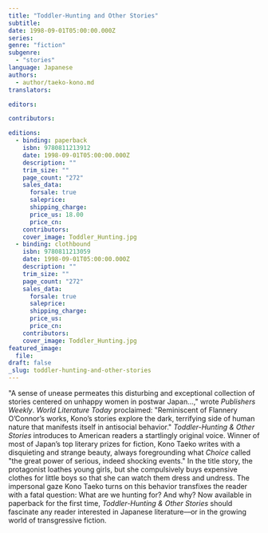 ```yaml
---
title: "Toddler-Hunting and Other Stories"
subtitle:
date: 1998-09-01T05:00:00.000Z
series:
genre: "fiction"
subgenre:
  - "stories"
language: Japanese
authors:
  - author/taeko-kono.md
translators:

editors:

contributors:

editions:
  - binding: paperback
    isbn: 9780811213912
    date: 1998-09-01T05:00:00.000Z
    description: ""
    trim_size: ""
    page_count: "272"
    sales_data:
      forsale: true
      saleprice:
      shipping_charge:
      price_us: 18.00
      price_cn:
    contributors:
    cover_image: Toddler_Hunting.jpg
  - binding: clothbound
    isbn: 9780811213059
    date: 1998-09-01T05:00:00.000Z
    description: ""
    trim_size: ""
    page_count: "272"
    sales_data:
      forsale: true
      saleprice:
      shipping_charge:
      price_us:
      price_cn:
    contributors:
    cover_image: Toddler_Hunting.jpg
featured_image:
  file:
draft: false
_slug: toddler-hunting-and-other-stories
---
```


"A sense of unease permeates this disturbing and exceptional collection of stories centered on unhappy women in postwar Japan...," wrote _Publishers Weekly_. _World Literature Today_ proclaimed: "Reminiscent of Flannery O’Connor’s works, Kono’s stories explore the dark, terrifying side of human nature that manifests itself in antisocial behavior." _Toddler-Hunting & Other Stories_ introduces to American readers a startlingly original voice. Winner of most of Japan’s top literary prizes for fiction, Kono Taeko writes with a disquieting and strange beauty, always foregrounding what _Choice_ called "the great power of serious, indeed shocking events." In the title story, the protagonist loathes young girls, but she compulsively buys expensive clothes for little boys so that she can watch them dress and undress. The impersonal gaze Kono Taeko turns on this behavior transfixes the reader with a fatal question: What are we hunting for? And why? Now available in paperback for the first time, _Toddler-Hunting & Other Stories_ should fascinate any reader interested in Japanese literature––or in the growing world of transgressive fiction.

